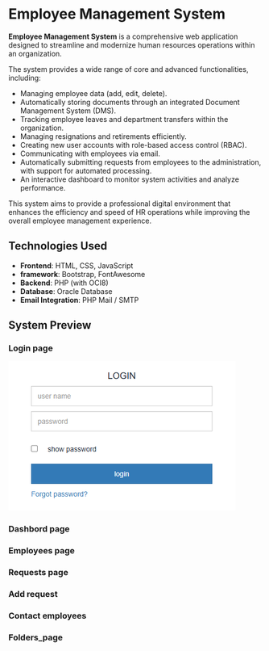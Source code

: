 # Employee Management System

**Employee Management System** is a comprehensive web application designed to streamline and modernize human resources operations within an organization.

The system provides a wide range of core and advanced functionalities, including:

- Managing employee data (add, edit, delete).
- Automatically storing documents through an integrated Document Management System (DMS).
- Tracking employee leaves and department transfers within the organization.
- Managing resignations and retirements efficiently.
- Creating new user accounts with role-based access control (RBAC).
- Communicating with employees via email.
- Automatically submitting requests from employees to the administration, with support for automated processing.
- An interactive dashboard to monitor system activities and analyze performance.

This system aims to provide a professional digital environment that enhances the efficiency and speed of HR operations while improving the overall employee management experience.

## Technologies Used

- **Frontend**: HTML, CSS, JavaScript
- **framework**: Bootstrap, FontAwesome
- **Backend**: PHP (with OCI8)
- **Database**: Oracle Database
- **Email Integration**: PHP Mail / SMTP

## System Preview

### Login page

![Login](Screenshots/Login-page.png)

### Dashbord page

### Employees page

### Requests page

### Add request

### Contact employees

### Folders_page
